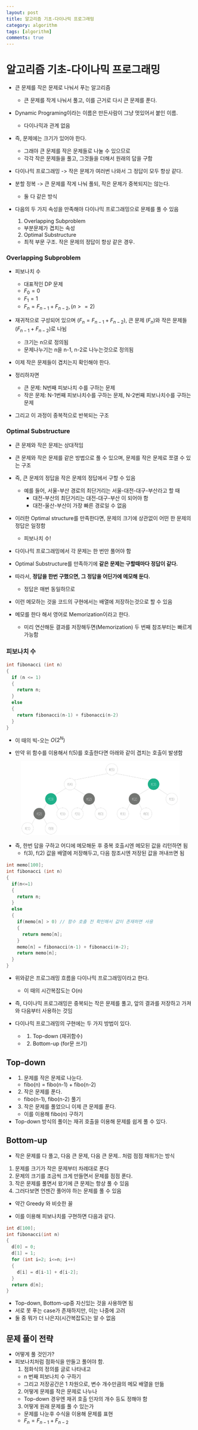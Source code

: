```yaml
---
layout: post
title: 알고리즘 기초-다이나믹 프로그래밍
category: algorithm
tags: [algorithm]
comments: true
---
```


# 알고리즘 기초-다이나믹 프로그래밍
- 큰 문제를 작은 문제로 나눠서 푸는 알고리즘
  - 큰 문제를 작게 나눠서 풀고, 이를 근거로 다시 큰 문제를 푼다.
- Dynamic Programing이라는 이름은 만든사람이 그냥 멋있어서 붙인 이름.
  - 다이나믹과 관계 없음

- 즉, 문제에는 크기가 있어야 한다.
  - 그래야 큰 문제를 작은 문제들로 나눌 수 있으므로
  - 각각 작은 문제들을 풀고, 그것들을 더해서 원래의 답을 구함
- 다이나믹 프로그래밍 -> 작은 문제가 여러번 나와서 그 정답이 모두 항상 같다.
- 분할 정복 -> 큰 문제를 작게 나눠 풀되, 작은 문제가 중복되지는 않는다.
  - 둘 다 같은 방식

- 다음의 두 가지 속성을 만족해야 다이나믹 프로그래밍으로 문제를 풀 수 있음
  1. Overlapping Subproblem
    - 부분문제가 겹치는 속성
  2. Optimal Substructure
    - 최적 부문 구조. 작은 문제의 정답이 항상 같은 경우.

### Overlapping Subproblem
- 피보나치 수
  - 대표적인 DP 문제
  - $F_0=0$
  - $F_1=1$
  - $F_n=F_{n-1}+F_{n-2}, (n>=2)$
- 재귀적으로 구성되어 있으며 ($F_n=F_{n-1}+F_{n-2}$), 큰 문제 ($F_n$)와 작은 문제들 ($F_{n-1}+F_{n-2}$)로 나뉨
  - 크기는 n으로 정의됨
  - 문제나누기는 n을 n-1, n-2로 나누는것으로 정의됨
- 이제 작은 문제들이 겹치는지 확인해야 한다.

- 정리하자면
  - 큰 문제: N번째 피보나치 수를 구하는 문제
  - 작은 문제: N-1번째 피보나치수를 구하는 문제, N-2번째 피보나치수를 구하는 문제
- 그리고 이 과정이 중복적으로 반복되는 구조

### Optimal Substructure
- 큰 문제와 작은 문제는 상대적임
- 큰 문제와 작은 문제를 같은 방법으로 풀 수 있으며, 문제를 작은 문제로 쪼갤 수 있는 구조
- 즉, 큰 문제의 정답을 작은 문제의 정답에서 구할 수 있음
  - 예를 들어, 서울-부산 경로의 최단거리는 서울-대전-대구-부산라고 할 때
    - 대전-부산의 최단거리는 대전-대구-부산 이 되어야 함
    - 대전-울산-부산이 가장 빠른 경로일 수 없음

- 이러한 Optimal structure를 만족한다면, 문제의 크기에 상관없이 어떤 한 문제의 정답은 일정함
  - 피보나치 수!
  
- 다이나믹 프로그래밍에서 각 문제는 한 번만 풀어야 함
- Optimal Substructure를 만족하기에 __같은 문제는 구할때마다 정답이 같다.__
- 따라서, __정답을 한번 구했으면, 그 정답을 어딘가에 메모해 둔다.__
  - 정답은 매번 동일하므로
- 이런 메모하는 것을 코드의 구현에서는 배열에 저장하는것으로 할 수 있음
- 메모를 한다 해서 영어로 Memorization이라고 한다.
  - 미리 연산해둔 결과를 저장해두면(Memorization) 두 번째 참조부터는 빠르게 가능함

### 피보나치 수

```c
int fibonacci (int n)
{
  if (n <= 1)
  {
    return n;
  }
  else
  {
    return fibonacci(n-1) + fibonacci(n-2)
  }
}
```

- 이 때의 빅-오는 $O(2^N)$

- 만약 위 함수를 이용해서 f(5)를 호출한다면 아래와 같이 겹치는 호출이 발생함

<center>
<figure>
<img src="/assets/post_img/algorithm/2019-09-26-algorithm/fig1.PNG" alt="views">
<figcaption> </figcaption>
</figure>
</center>

- 즉, 한번 답을 구하고 어디에 메모해둔 후 중복 호출시엔 메모된 값을 리턴하면 됨
  - f(3), f(2) 값을 배열에 저장해두고, 다음 참조시엔 저장된 값을 꺼내쓰면 됨

```c
int memo[100];
int fibonacci (int n)
{
  if(n<=1)
  {
    return n;
  }
  else
  {
    if(memo[n] > 0) // 함수 호출 전 확인해서 값이 존재하면 사용
    {
      return memo[n];
    }
    memo[n] = fibonacci(n-1) + fibonacci(n-2);
    return memo[n];
  }
}
```

- 위와같은 프로그래밍 흐름을 다이나믹 프로그래밍이라고 한다.
  - 이 때의 시간복잡도는 O(n)
- 즉, 다이나믹 프로그래밍은 중복되는 작은 문제를 풀고, 앞의 결과를 저장하고 가져와 다음부터 사용하는 것임

- 다이나믹 프로그래밍의 구현에는 두 가지 방법이 있다.
  - 1. Top-down (재귀함수)
  - 2. Bottom-up (for문 쓰기)

## Top-down
- 1. 문제를 작은 문제로 나눈다.
  - fibo(n) = fibo(n-1) + fibo(n-2)
- 2. 작은 문제를 푼다.
  - fibo(n-1), fibo(n-2) 풀기
- 3. 작은 문제를 풀었으니 이제 큰 문제를 푼다.
  - 이를 이용해 fibo(n) 구하기
- Top-down 방식의 풀이는 재귀 호출을 이용해 문제를 쉽게 풀 수 있다.

## Bottom-up
- 작은 문제를 다 풀고, 다음 큰 문제, 다음 큰 문제.. 처럼 점점 채워가는 방식
1. 문제를 크기가 작은 문제부터 차례대로 푼다
2. 문제의 크기를 조금씩 크게 만들면서 문제를 점점 푼다.
3. 작은 문제를 풀면서 왔기에 큰 문제는 항상 풀 수 있음
4. 그러다보면 언젠간 풀어야 하는 문제를 풀 수 있음
  - 약간 Greedy 와 비슷한 꼴

- 이를 이용해 피보나치를 구현하면 다음과 같다.

```c
int d[100];
int fibonacci(int n)
{
  d[0] = 0;
  d[1] = 1;
  for (int i=2; i<=n; i++)
  {
    d[i] = d[i-1] + d[i-2];
  }
  return d[n];
}
```

- Top-down, Bottom-up중 자신있는 것을 사용하면 됨
- 서로 못 푸는 case가 존재하지만, 이는 나중에 고려
- 둘 중 뭐가 더 나은지(시간복잡도)는 알 수 없음

## 문제 풀이 전략
- 어떻게 풀 것인가?
- 피보나치처럼 점화식을 만들고 풀어야 함.
  1. 점화식의 정의를 글로 나타내고
    - n 번째 피보나치 수 구하기
    - 그리고 저장공간은 1 차원으로, 변수 개수만큼의 메모 배열을 만듦
  2. 어떻게 문제를 작은 문제로 나누나
    - Top-down 경우엔 재귀 호출 인자의 개수 등도 정해야 함
  3. 어떻게 원래 문제를 풀 수 있는가
    - 문제를 나눈후 수식을 이용해 문제를 표현
    - $F_n=F_{n-1}+F_{n-2}$
